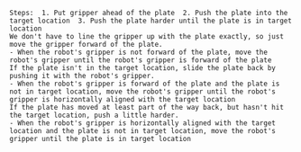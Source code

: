 
    Steps:  1. Put gripper ahead of the plate  2. Push the plate into the target location  3. Push the plate harder until the plate is in target location
    We don't have to line the gripper up with the plate exactly, so just move the gripper forward of the plate.
    - When the robot's gripper is not forward of the plate, move the robot's gripper until the robot's gripper is forward of the plate
    If the plate isn't in the target location, slide the plate back by pushing it with the robot's gripper.
    - When the robot's gripper is forward of the plate and the plate is not in target location, move the robot's gripper until the robot's gripper is horizontally aligned with the target location
    If the plate has moved at least part of the way back, but hasn't hit the target location, push a little harder.
    - When the robot's gripper is horizontally aligned with the target location and the plate is not in target location, move the robot's gripper until the plate is in target location